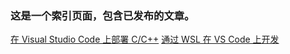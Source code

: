 ### 这是一个索引页面，包含已发布的文章。

[在 Visual Studio Code 上部署 C/C++](cpp-on-vscode.md)
[通过 WSL 在 VS Code 上开发](vscode-over-wsl.md)
